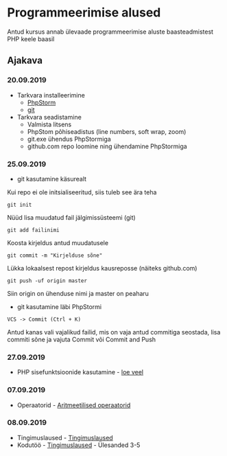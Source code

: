 # Programmeerimise alused
Antud kursus annab ülevaade programmeerimise aluste baasteadmistest PHP keele baasil
## Ajakava
### 20.09.2019
* Tarkvara installeerimine
    * [PhpStorm](https://www.jetbrains.com/phpstorm/)
    * [git](https://git-scm.com/downloads)
* Tarkvara seadistamine
    * Valmista litsens
    * PhpStom põhiseadistus (line numbers, soft wrap, zoom)
    * git.exe ühendus PhpStormiga
    * github.com repo loomine ning ühendamine PhpStormiga
### 25.09.2019
* git kasutamine käsurealt

Kui repo ei ole initsialiseeritud, siis tuleb see ära teha
```
git init
```
Nüüd lisa muudatud fail jälgimissüsteemi (git)
```
git add failinimi
```
Koosta kirjeldus antud muudatusele
```
git commit -m "Kirjelduse sõne"
```
Lükka lokaalsest repost kirjeldus kausreposse (näiteks github.com)
```
git push -uf origin master
```
Siin origin on ühenduse nimi ja master on peaharu

* git kasutamine läbi PhpStormi
```
VCS -> Commit (Ctrl + K)
```
Antud kanas vali vajalikud failid, mis on vaja antud commitiga seostada, lisa commiti sõne ja vajuta Commit või Commit and Push

### 27.09.2019
* PHP sisefunktsioonide kasutamine -  [loe veel](https://github.com/AnnaKarutina/pa_vs19_1/tree/master/27.09.2019)
### 07.09.2019
* Operaatorid - [Aritmeetilised operaatorid](https://www.metshein.com/course/php-alused/)
### 08.09.2019
* Tingimuslaused - [Tingimuslaused](https://www.metshein.com/course/php-alused/)
* Kodutöö - [Tingimuslaused](https://www.metshein.com/course/php-alused/) - Ülesanded 3-5